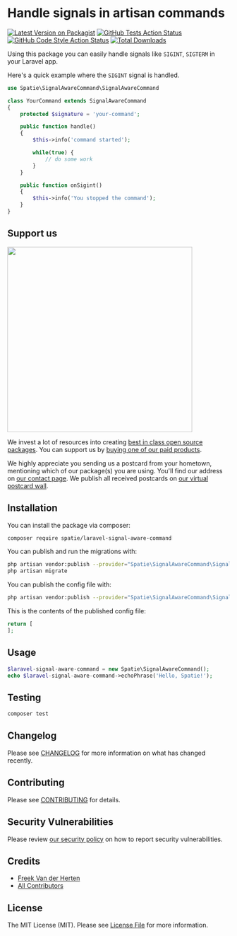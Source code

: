 # Handle signals in artisan commands

[![Latest Version on Packagist](https://img.shields.io/packagist/v/spatie/laravel-signal-aware-command.svg?style=flat-square)](https://packagist.org/packages/spatie/laravel-signal-aware-command)
[![GitHub Tests Action Status](https://img.shields.io/github/workflow/status/spatie/laravel-signal-aware-command/run-tests?label=tests)](https://github.com/spatie/laravel-signal-aware-command/actions?query=workflow%3ATests+branch%3Amaster)
[![GitHub Code Style Action Status](https://img.shields.io/github/workflow/status/spatie/laravel-signal-aware-command/Check%20&%20fix%20styling?label=code%20style)](https://github.com/spatie/laravel-signal-aware-command/actions?query=workflow%3A"Check+%26+fix+styling"+branch%3Amaster)
[![Total Downloads](https://img.shields.io/packagist/dt/spatie/laravel-signal-aware-command.svg?style=flat-square)](https://packagist.org/packages/spatie/laravel-signal-aware-command)

Using this package you can easily handle signals like `SIGINT`,  `SIGTERM` in your Laravel app.

Here's a quick example where the `SIGINT` signal is handled.

```php
use Spatie\SignalAwareCommand\SignalAwareCommand

class YourCommand extends SignalAwareCommand
{
    protected $signature = 'your-command';

    public function handle()
    {
        $this->info('command started');

        while(true) {
            // do some work
        }
    }

    public function onSigint()
    {
        $this->info('You stopped the command');
    }
}
```

## Support us

[<img src="https://github-ads.s3.eu-central-1.amazonaws.com/package-laravel-signal-aware-command-laravel.jpg?t=1" width="419px" />](https://spatie.be/github-ad-click/package-laravel-signal-aware-command-laravel)

We invest a lot of resources into creating [best in class open source packages](https://spatie.be/open-source). You can support us by [buying one of our paid products](https://spatie.be/open-source/support-us).

We highly appreciate you sending us a postcard from your hometown, mentioning which of our package(s) you are using. You'll find our address on [our contact page](https://spatie.be/about-us). We publish all received postcards on [our virtual postcard wall](https://spatie.be/open-source/postcards).

## Installation

You can install the package via composer:

```bash
composer require spatie/laravel-signal-aware-command
```

You can publish and run the migrations with:

```bash
php artisan vendor:publish --provider="Spatie\SignalAwareCommand\SignalAwareCommandServiceProvider" --tag="laravel-signal-aware-command-migrations"
php artisan migrate
```

You can publish the config file with:
```bash
php artisan vendor:publish --provider="Spatie\SignalAwareCommand\SignalAwareCommandServiceProvider" --tag="laravel-signal-aware-command-config"
```

This is the contents of the published config file:

```php
return [
];
```

## Usage

```php
$laravel-signal-aware-command = new Spatie\SignalAwareCommand();
echo $laravel-signal-aware-command->echoPhrase('Hello, Spatie!');
```

## Testing

```bash
composer test
```

## Changelog

Please see [CHANGELOG](CHANGELOG.md) for more information on what has changed recently.

## Contributing

Please see [CONTRIBUTING](.github/CONTRIBUTING.md) for details.

## Security Vulnerabilities

Please review [our security policy](../../security/policy) on how to report security vulnerabilities.

## Credits

- [Freek Van der Herten](https://github.com/freekmurze)
- [All Contributors](../../contributors)

## License

The MIT License (MIT). Please see [License File](LICENSE.md) for more information.
